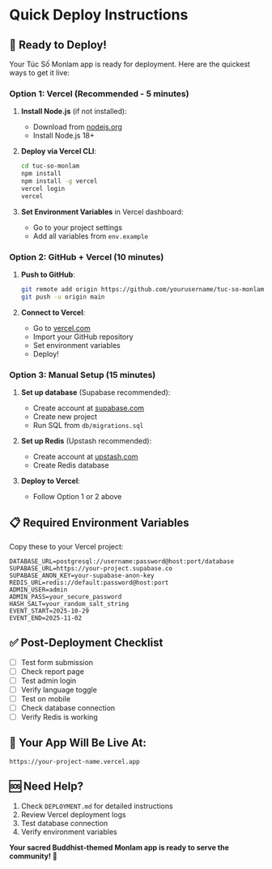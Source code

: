 # Quick Deploy Instructions

## 🚀 Ready to Deploy!

Your Túc Số Monlam app is ready for deployment. Here are the quickest ways to get it live:

### Option 1: Vercel (Recommended - 5 minutes)

1. **Install Node.js** (if not installed):
   - Download from [nodejs.org](https://nodejs.org/)
   - Install Node.js 18+

2. **Deploy via Vercel CLI**:
   ```bash
   cd tuc-so-monlam
   npm install
   npm install -g vercel
   vercel login
   vercel
   ```

3. **Set Environment Variables** in Vercel dashboard:
   - Go to your project settings
   - Add all variables from `env.example`

### Option 2: GitHub + Vercel (10 minutes)

1. **Push to GitHub**:
   ```bash
   git remote add origin https://github.com/yourusername/tuc-so-monlam.git
   git push -u origin main
   ```

2. **Connect to Vercel**:
   - Go to [vercel.com](https://vercel.com)
   - Import your GitHub repository
   - Set environment variables
   - Deploy!

### Option 3: Manual Setup (15 minutes)

1. **Set up database** (Supabase recommended):
   - Create account at [supabase.com](https://supabase.com)
   - Create new project
   - Run SQL from `db/migrations.sql`

2. **Set up Redis** (Upstash recommended):
   - Create account at [upstash.com](https://upstash.com)
   - Create Redis database

3. **Deploy to Vercel**:
   - Follow Option 1 or 2 above

## 📋 Required Environment Variables

Copy these to your Vercel project:

```env
DATABASE_URL=postgresql://username:password@host:port/database
SUPABASE_URL=https://your-project.supabase.co
SUPABASE_ANON_KEY=your-supabase-anon-key
REDIS_URL=redis://default:password@host:port
ADMIN_USER=admin
ADMIN_PASS=your_secure_password
HASH_SALT=your_random_salt_string
EVENT_START=2025-10-29
EVENT_END=2025-11-02
```

## ✅ Post-Deployment Checklist

- [ ] Test form submission
- [ ] Check report page
- [ ] Test admin login
- [ ] Verify language toggle
- [ ] Test on mobile
- [ ] Check database connection
- [ ] Verify Redis is working

## 🎯 Your App Will Be Live At:
`https://your-project-name.vercel.app`

## 🆘 Need Help?

1. Check `DEPLOYMENT.md` for detailed instructions
2. Review Vercel deployment logs
3. Test database connection
4. Verify environment variables

**Your sacred Buddhist-themed Monlam app is ready to serve the community! 🙏**

